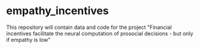 # empathy_incentives
This repository will contain data and code for the project "Financial incentives facilitate the neural computation of prosocial decisions - but only if empathy is low"
